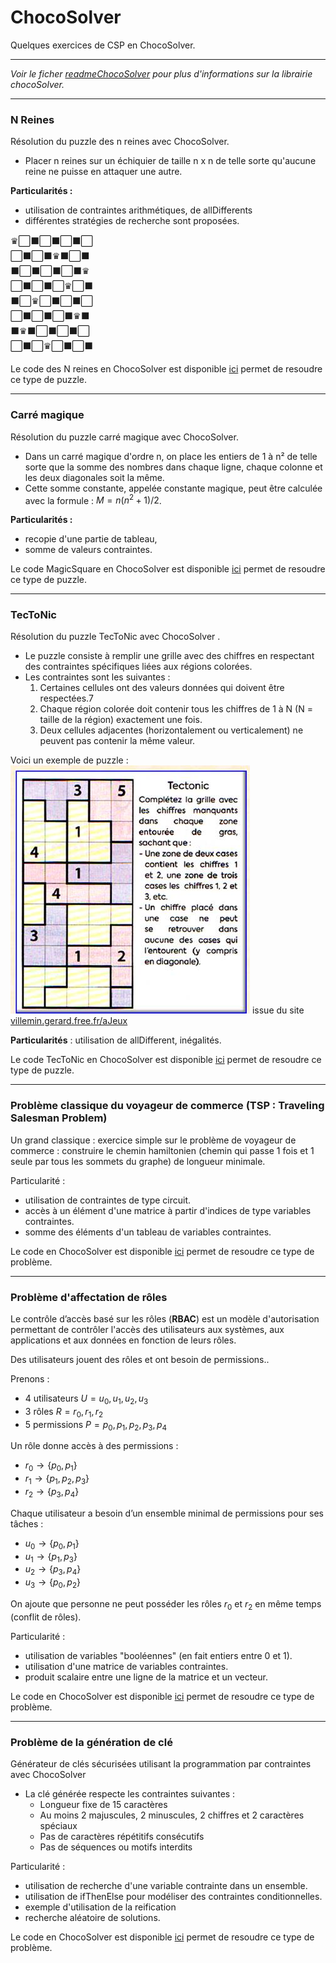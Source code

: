# ChocoSolver

Quelques exercices de CSP en ChocoSolver.

---

*Voir le ficher [readmeChocoSolver](./readmeChocoSolver.md) pour plus d'informations sur la librairie chocoSolver.*

---

### N Reines
Résolution du puzzle des n reines avec ChocoSolver.

- Placer n reines sur un échiquier de taille n x n de telle sorte qu'aucune reine ne puisse en attaquer une autre.

**Particularités :**
- utilisation de contraintes arithmétiques, de allDifferents
- différentes stratégies  de recherche sont proposées.

♛⬜⬛⬜⬛⬜⬛⬜ <br>
⬜⬛⬜⬛♛⬛⬜⬛ <br>
⬛⬜⬛⬜⬛⬜⬛♛ <br>
⬜⬛⬜⬛⬜♛⬜⬛ <br>
⬛⬜♛⬜⬛⬜⬛⬜ <br>
⬜⬛⬜⬛⬜⬛♛⬛ <br>
⬛♛⬛⬜⬛⬜⬛⬜ <br>
⬜⬛⬜♛⬜⬛⬜⬛ <br>

Le code des N reines en ChocoSolver est disponible [ici](https://github.com/EmmanuelADAM/IntelligenceArtificielleJava/blob/master/progParContraintes/src/NQueens.java) permet de resoudre ce type de puzzle.


---

### Carré magique
Résolution du puzzle carré magique avec ChocoSolver.

- Dans un carré magique d'ordre n, on place les entiers de 1 à n² de telle sorte que la somme des nombres dans chaque ligne, chaque colonne et les deux diagonales soit la même.
- Cette somme constante, appelée constante magique, peut être calculée avec la formule : $M = n(n^2 + 1) / 2$.

**Particularités :** 
  - recopie d'une partie de tableau, 
  - somme de valeurs contraintes.

Le code MagicSquare en ChocoSolver est disponible [ici](https://github.com/EmmanuelADAM/IntelligenceArtificielleJava/blob/master/progParContraintes/src/MagicSquare.java) permet de resoudre ce type de puzzle.


---

### TecToNic 
Résolution du puzzle TecToNic avec ChocoSolver .
- Le puzzle consiste à remplir une grille avec des chiffres en respectant des contraintes spécifiques liées aux régions colorées.
- Les contraintes sont les suivantes : 
  1. Certaines cellules ont des valeurs données qui doivent être respectées.7
  2. Chaque région colorée doit contenir tous les chiffres de 1 à N (N = taille de la région) exactement une fois.
  3. Deux cellules adjacentes (horizontalement ou verticalement) ne peuvent pas contenir la même valeur.

Voici un exemple de puzzle :  
![TecToNic Example](https://github.com/EmmanuelADAM/IntelligenceArtificielleJava/blob/master/progParContraintes/TecToNic.jpg)
issue du site [villemin.gerard.free.fr/aJeux](http://villemin.gerard.free.fr/aJeux/Tectonic.htm)

**Particularités** : utilisation de allDifferent, inégalités.

Le code TecToNic en ChocoSolver est disponible [ici](https://github.com/EmmanuelADAM/IntelligenceArtificielleJava/blob/master/progParContraintes/src/TecToNic.java) permet de resoudre ce type de puzzle.

---

### Problème classique du voyageur de commerce (TSP : Traveling Salesman Problem)
Un grand classique :  exercice simple sur le problème de voyageur de commerce : construire le chemin hamiltonien (chemin qui passe 1 fois et 1 seule par tous les sommets du graphe) de longueur minimale.

Particularité : 
 - utilisation de contraintes de type circuit.
 - accès à un élément d'une matrice à partir d'indices de type variables contraintes.
 - somme des éléments d'un tableau de variables contraintes.

Le code en ChocoSolver est disponible [ici](https://github.com/EmmanuelADAM/IntelligenceArtificielleJava/blob/master/progParContraintes/src/VRPChoco.java) permet de resoudre ce type de problème.

---

### Problème d'affectation de rôles  

Le contrôle d’accès basé sur les rôles (**RBAC**) est un modèle d'autorisation permettant de contrôler l'accès des utilisateurs aux systèmes, aux applications et aux données en fonction de leurs rôles.

Des utilisateurs jouent des rôles et ont besoin de permissions..

Prenons :
 - 4 utilisateurs $U={u_0,u_1,u_2,u_3}$
 - 3 rôles $R={r_0,r_1,r_2}$
 - 5 permissions $P={p_0,p_1,p_2,p_3,p_4}$

Un rôle donne accès à des permissions :
 - $r_0 \rightarrow \{p_0, p_1\}$
 - $r_1 \rightarrow \{p_1, p_2, p_3\}$
 - $r_2 \rightarrow \{p_3, p_4\}$

Chaque utilisateur a besoin d’un ensemble minimal de permissions pour ses tâches : 
 - $u_0 \rightarrow \{p_0, p_1\}$
 - $u_1 \rightarrow \{p_1, p_3\}$
 - $u_2 \rightarrow \{p_3, p_4\}$
 - $u_3 \rightarrow \{p_0, p_2\}$

On ajoute que personne ne peut posséder les rôles $r_0$ et $r_2$ en même temps (conflit de rôles).

Particularité :
 - utilisation de variables "booléennes" (en fait entiers entre 0 et 1).
 - utilisation d'une matrice de variables contraintes.
 - produit scalaire entre une ligne de la matrice et un vecteur.

Le code en ChocoSolver est disponible [ici](https://github.com/EmmanuelADAM/IntelligenceArtificielleJava/blob/master/progParContraintes/src/RBAC.java) permet de resoudre ce type de problème.

---

### Problème de la génération de clé

Générateur de clés sécurisées utilisant la programmation par contraintes avec ChocoSolver

- La clé générée respecte les contraintes suivantes :
  - Longueur fixe de 15 caractères
  - Au moins 2 majuscules, 2 minuscules, 2 chiffres et 2 caractères spéciaux
  - Pas de caractères répétitifs consécutifs
  - Pas de séquences ou motifs interdits

Particularité :
  - utilisation de recherche d'une variable contrainte dans un ensemble.
  - utilisation de ifThenElse pour modéliser des contraintes conditionnelles.
  - exemple d'utilisation de la reification 
  - recherche aléatoire de solutions.

Le code en ChocoSolver est disponible [ici](https://github.com/EmmanuelADAM/IntelligenceArtificielleJava/blob/master/progParContraintes/src/KeyGen.java) permet de resoudre ce type de problème.

